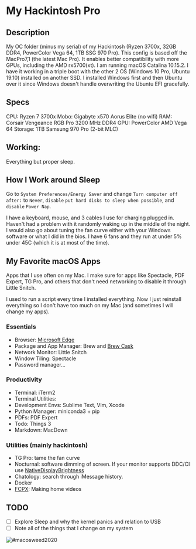 # My Hackintosh Pro

## Description
My OC folder (minus my serial) of my Hackintosh (Ryzen 3700x, 32GB DDR4, PowerColor Vega 64, 1TB SSG 970 Pro).
This config is based off the MacPro7,1 (the latest Mac Pro). It enables better compatibility with more GPUs, including the AMD rx5700(xt).
I am running macOS Catalina 10.15.2. I have it working in a triple boot with the other 2 OS (Windows 10 Pro, Ubuntu 19.10) installed on another SSD. I installed Windows first and then Ubuntu over it since Windows doesn't handle overwriting the Ubuntu EFI gracefully.

## Specs
CPU: Ryzen 7 3700x
Mobo: Gigabyte x570 Aorus Elite (no wifi)
RAM: Corsair Vengeance RGB Pro 3200 MHz DDR4
GPU: PowerColor AMD Vega 64
Storage: 1TB Samsung 970 Pro (2-bit MLC)

## Working:
Everything but proper sleep.

## How I Work around Sleep

Go to `System Preferences/Energy Saver` and change `Turn computer off after:` to `Never`, `disable` `put hard disks to sleep when possible`, and `disable` `Power Nap`.

I have a keyboard, mouse, and 3 cables I use for charging plugged in. Haven't had a problem with it randomly waking up in the middle of the night. I would also go about tuning the fan curve either with your Windows software or what I did in the bios. I have 6 fans and they run at under 5% under 45C (which it is at most of the time).

## My Favorite macOS Apps

Apps that I use often on my Mac. I make sure for apps like Spectacle, PDF Expert, TG Pro, and others that don't need networking to disable it through Little Snitch.

I used to run a script every time I installed everything. Now I just reinstall everything so I don't have too much on my Mac (and sometimes I will change my apps).

### Essentials
* Browser: [Microsoft Edge]()
* Package and App Manager: Brew and [Brew Cask](https://formulae.brew.sh/cask/)
* Network Monitor: Little Snitch
* Window Tiling: Spectacle
* Password manager...

### Productivity
* Terminal: iTerm2
* Terminal Utilities:
* Development Envs: Sublime Text, Vim, Xcode
* Python Manager: miniconda3 + pip
* PDFs: PDF Expert
* Todo: Things 3
* Markdown: MacDown

### Utilities (mainly hackintosh)
* TG Pro: tame the fan curve
* Nocturnal: software dimming of screen. If your monitor supports DDC/CI use [NativeDisplayBrightness](https://github.com/Bensge/NativeDisplayBrightness)
* Chatology: search through iMessage history.
* Docker
* [FCPX](https://www.apple.com/final-cut-pro/): Making home videos


## TODO
- [ ] Explore Sleep and why the kernel panics and relation to USB
- [ ] Note all of the things that I change on my system

![#macosweed2020](https://i.redd.it/983kdbevo6o11.png)
